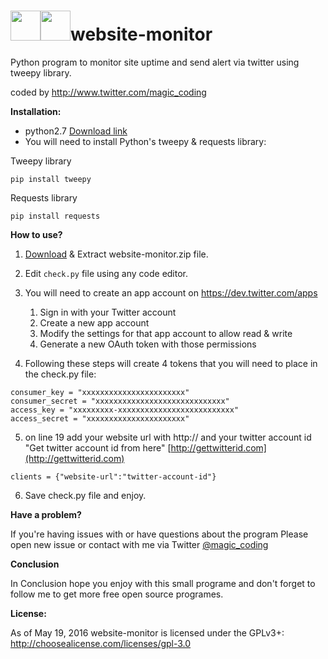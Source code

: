 # <img src="https://ee5817f8e2e9a2e34042-3365e7f0719651e5b8d0979bce83c558.ssl.cf5.rackcdn.com/python.png" width="48"><img src="http://s32.postimg.org/ujg7qagp1/monitoring_icon.png" width="48">website-monitor
Python program to monitor site uptime and send alert via twitter using tweepy library.

coded by http://www.twitter.com/magic_coding


**Installation:**

- python2.7 [Download link](https://www.python.org/download/releases/2.7/)
- You will need to install Python's tweepy & requests library:

Tweepy library
```
pip install tweepy
```
Requests library
```
pip install requests
```

**How to use?**

1. [Download](https://github.com/magic-coding/website-monitor/archive/master.zip) & Extract website-monitor.zip file.
2. Edit `check.py` file using any code editor.
3. You will need to create an app account on https://dev.twitter.com/apps
	1. Sign in with your Twitter account
	2. Create a new app account
	3. Modify the settings for that app account to allow read & write
	4. Generate a new OAuth token with those permissions

4. Following these steps will create 4 tokens that you will need to place in the check.py file:
```
consumer_key = "xxxxxxxxxxxxxxxxxxxxxxx"
consumer_secret = "xxxxxxxxxxxxxxxxxxxxxxxxxxxxx"
access_key = "xxxxxxxxx-xxxxxxxxxxxxxxxxxxxxxxxxxx"
access_secret = "xxxxxxxxxxxxxxxxxxxxxx"
```
5. on line 19 add your website url with http:// and your twitter account id "Get twitter account id from here" [http://gettwitterid.com](http://gettwitterid.com)
```
clients = {"website-url":"twitter-account-id"}
```
6. Save check.py file and enjoy.


**Have a problem?**

If you're having issues with or have questions about the program Please open new issue or contact with me via Twitter [@magic_coding](http://www.twitter.com/magic_coding)


**Conclusion**

In Conclusion hope you enjoy with this small programe and don't forget to follow me to get more free open source programes.

**License:**

As of May 19, 2016 website-monitor is licensed under the GPLv3+: http://choosealicense.com/licenses/gpl-3.0
